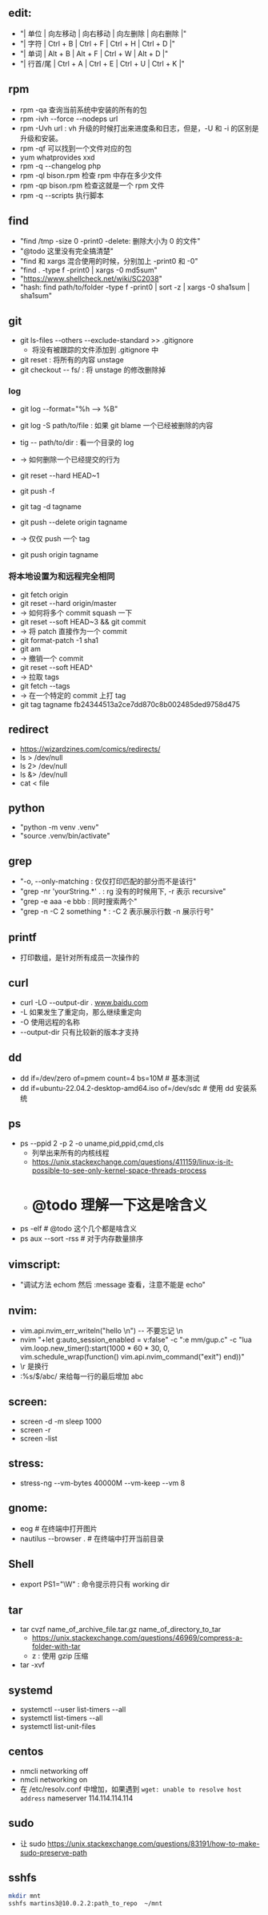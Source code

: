 ## edit:
- "| 单位    | 向左移动 | 向右移动 | 向左删除  | 向右删除 |"
- "| 字符    | Ctrl + B | Ctrl + F | Ctrl + H  | Ctrl + D |"
- "| 单词    | Alt + B  | Alt + F  | Ctrl + W  | Alt + D  |"
- "| 行首/尾 | Ctrl + A | Ctrl + E | Ctrl + U  | Ctrl + K |"

## rpm
- rpm -qa 查询当前系统中安装的所有的包
- rpm -ivh --force --nodeps url
- rpm -Uvh url : vh 升级的时候打出来进度条和日志，但是，-U 和 -i 的区别是升级和安装。
- rpm -qf 可以找到一个文件对应的包
- yum whatprovides xxd
- rpm -q --changelog php
- rpm -ql bison.rpm 检查 rpm 中存在多少文件
- rpm -qp bison.rpm 检查这就是一个 rpm 文件
- rpm -q --scripts 执行脚本

## find
- "find /tmp -size 0 -print0 -delete: 删除大小为 0 的文件"
- "@todo 这里没有完全搞清楚"
- "find 和 xargs 混合使用的时候，分别加上 -print0 和 -0"
- "find . -type f -print0 | xargs -0 md5sum"
- "https://www.shellcheck.net/wiki/SC2038"
- "hash: find path/to/folder -type f -print0 | sort -z | xargs -0 sha1sum | sha1sum"

## git
- git ls-files --others --exclude-standard >> .gitignore
  - 将没有被跟踪的文件添加到 .gitignore 中
- git reset : 将所有的内容 unstage
- git checkout -- fs/ : 将 unstage 的修改删除掉

### log
- git log --format="%h --> %B"
- git log -S <string> path/to/file : 如果 git blame 一个已经被删除的内容
- tig -- path/to/dir : 看一个目录的 log

- -> 如何删除一个已经提交的行为
- git reset --hard HEAD~1
- git push -f <remote> <branch>
- git tag -d tagname
- git push --delete origin tagname
- -> 仅仅 push 一个 tag
- git push origin tagname
### 将本地设置为和远程完全相同
- git fetch origin
- git reset --hard origin/master
- -> 如何将多个 commit squash 一下
- git reset --soft HEAD~3 && git commit
- -> 将 patch 直接作为一个 commit
- git format-patch -1 sha1
- git am
- -> 撤销一个 commit
- git reset --soft HEAD^
- -> 拉取 tags
- git fetch --tags
- -> 在一个特定的 commit 上打 tag
- git tag tagname fb24344513a2ce7dd870c8b002485ded9758d475

## redirect
- https://wizardzines.com/comics/redirects/
- ls > /dev/null
- ls 2> /dev/null
- ls &> /dev/null
- cat < file

## python
- "python -m venv .venv"
- "source .venv/bin/activate"

## grep
- "-o, --only-matching : 仅仅打印匹配的部分而不是该行"
- "grep -nr 'yourString.*' . : rg 没有的时候用下, -r 表示 recursive"
- "grep -e aaa -e bbb : 同时搜索两个"
- "grep -n -C 2 something * : -C 2 表示展示行数 -n 展示行号"

## printf
- 打印数组，是针对所有成员一次操作的

## curl
- curl -LO --output-dir . www.baidu.com
- -L 如果发生了重定向，那么继续重定向
- -O 使用远程的名称
- --output-dir 只有比较新的版本才支持

## dd
- dd if=/dev/zero of=pmem count=4 bs=10M # 基本测试
- dd if=ubuntu-22.04.2-desktop-amd64.iso of=/dev/sdc # 使用 dd 安装系统

## ps
- ps --ppid 2 -p 2 -o uname,pid,ppid,cmd,cls
  - 列举出来所有的内核线程
  - https://unix.stackexchange.com/questions/411159/linux-is-it-possible-to-see-only-kernel-space-threads-process
  - # @todo 理解一下这是啥含义
- ps -elf # @todo 这个几个都是啥含义
- ps aux --sort -rss # 对于内存数量排序

## vimscript:
- "调试方法 echom 然后 :message 查看，注意不能是 echo"

## nvim:
- vim.api.nvim_err_writeln("hello \n") -- 不要忘记 \n
- nvim "+let g:auto_session_enabled = v:false" -c ":e mm/gup.c" -c "lua vim.loop.new_timer():start(1000 * 60 * 30, 0, vim.schedule_wrap(function() vim.api.nvim_command(\"exit\") end))"
- \r 是换行
- :%s/$/abc/ 来给每一行的最后增加 abc

## screen:
- screen -d -m sleep 1000
- screen -r
- screen -list
## stress:
- stress-ng --vm-bytes 40000M --vm-keep --vm 8
## gnome:
- eog # 在终端中打开图片
- nautilus --browser . # 在终端中打开当前目录


## Shell
- export PS1="\W" : 命令提示符只有 working dir

## tar
- tar cvzf name_of_archive_file.tar.gz name_of_directory_to_tar
  - https://unix.stackexchange.com/questions/46969/compress-a-folder-with-tar
  - z : 使用 gzip 压缩
- tar -xvf

## systemd
- systemctl --user list-timers --all
- systemctl list-timers --all
- systemctl list-unit-files


## centos
- nmcli networking off
- nmcli networking on
- 在 /etc/resolv.conf 中增加，如果遇到 `wget: unable to resolve host address`
nameserver 114.114.114.114

## sudo
- 让 sudo https://unix.stackexchange.com/questions/83191/how-to-make-sudo-preserve-path


## sshfs

```sh
mkdir mnt
sshfs martins3@10.0.2.2:path_to_repo  ~/mnt
```
